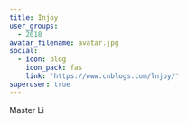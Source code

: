 ```yaml
---
title: Injoy
user_groups:
  - 2018
avatar_filename: avatar.jpg
social:
  - icon: blog
    icon_pack: fas
    link: 'https://www.cnblogs.com/lnjoy/'
superuser: true
---
```


Master Li